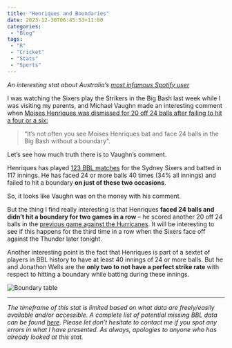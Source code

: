 ```yaml
---
title: "Henriques and Boundaries"
date: 2023-12-30T06:45:53+11:00
categories:
 - "Blog"
tags:
 - "R"
 - "Cricket" 
 - "Stats"
 - "Sports"
---
```


*An interesting stat about Australia’s [most infamous Spotify user](https://www.triplem.com.au/story/moises-henriques-has-addressed-the-time-he-got-caught-listening-to-some-spotify-123761)*

<!--more-->

I was watching the Sixers play the Strikers in the Big Bash last week while I was visiting my parents, and Michael Vaughn made an interesting comment when [Moises Henriques was dismissed for 20 off 24 balls after failing to hit a four or a six:](https://www.cricket.com.au/matches/CA:17702/sydney-sixers-men-adelaide-strikers-men-kfc-bbl-13?tab=scorecard&replayid=6343720393112)

>  “It’s not often you see Moises Henriques bat and face 24 balls in the Big Bash without a boundary".

Let’s see how much truth there is to Vaughn’s comment.

Henriques has played [123 BBL matches](https://www.cricket.com.au/players/CA:912?tab=statistics) for the Sydney Sixers and batted in 117 innings. He has faced 24 or more balls 40 times (34% all innings) and failed to hit a boundary **on just of these two occasions**.

So, it looks like Vaughn was on the money with his comment.

But the thing I find really interesting is that Henriques **faced 24 balls and didn’t hit a boundary for two games in a row** – he scored another 20 off 24 balls in the [previous game against the Hurricanes](https://www.cricket.com.au/matches/CA:17692/hobart-hurricanes-men-sydney-sixers-men-kfc-bbl-13?tab=scorecard). It will be interesting to see if this happens for the third time in a row when the Sixers face off against the Thunder later tonight. 

Another interesting point is the fact that Henriques is part of a sextet of players in BBL history to have at least 40 innings of 24 or more balls. But he and Jonathon Wells are the **only two to not have a perfect strike rate** with respect to hitting a boundary while batting during these innings.

![Boundary table](/img/content/posts/moises-boundary/moises-boundary-table.png)

 --- 

*The timeframe of this stat is limited based on what data are freely/easily available and/or accessible. A complete list of potential missing BBL data can be found [here](https://cricsheet.org/missing/#:~:text=BIG%20BASH%20LEAGUE%20MATCHES). Please let don’t hesitate to contact me if you spot any errors in what I have presented. As always, apologies to anyone who has already looked at this stat.*
